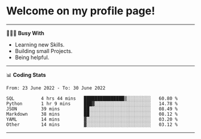 # Welcome on my profile page!
<!-- print(("dralla"[::-1]+"s").capitalize()) -->

---
👨🏻‍💻 **Busy With**
* Learning new Skills.
* Building small Projects.
* Being helpful.

---
📊 **Coding Stats**
<!--START_SECTION:waka-->

```text
From: 23 June 2022 - To: 30 June 2022

SQL          4 hrs 44 mins   ███████████████▒░░░░░░░░░   60.80 %
Python       1 hr 9 mins     ███▓░░░░░░░░░░░░░░░░░░░░░   14.78 %
JSON         39 mins         ██░░░░░░░░░░░░░░░░░░░░░░░   08.49 %
Markdown     38 mins         ██░░░░░░░░░░░░░░░░░░░░░░░   08.12 %
YAML         14 mins         ▓░░░░░░░░░░░░░░░░░░░░░░░░   03.20 %
Other        14 mins         ▓░░░░░░░░░░░░░░░░░░░░░░░░   03.12 %
```

<!--END_SECTION:waka-->
---
